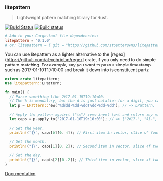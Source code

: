 ### litepattern
> Lightweight pattern matching library for Rust.

[![Build Status](https://travis-ci.org/stpettersens/litepattern.png?branch=master)](https://travis-ci.org/stpettersens/litepattern)
[![Build status](https://ci.appveyor.com/api/projects/status/e4prcyy8q1grrdgn?svg=true)](https://ci.appveyor.com/project/stpettersens/litepattern)

```toml
# Add to your Cargo.toml file dependencies:
litepattern = "0.1.0" 
# or: litepattern = { git = "https://github.com/stpettersens/litepattern.git" }
```

You can use litepattern as a lighter alternative to the [regex](https://github.com/alexchricton/regex] crate, if you only need to do simple pattern matching. For example, say you want to pass a simple timestamp such as 2017-01-10T19:10:00 and break it down into is constituent parts:

```rust
extern crate litepattern;
use litepattern::LPattern;

fn main() {
  // Parse something like 2017-01-10T19:10:00.
  // The % is mandatory, but the d is just notation for a digit, you can use another non-"%" character:
  let p = LPattern::new("%dddd-%dd-%ddT%dd-%dd-%dd"); // => LPattern.
  
  // Apply the pattern against ("to") some input text and return any matches (captures) as a vector of Strings:
  let caps = p.apply_to("2017-01-10T19:10:00"); // => ["2017-", "01-", "10-", "T19:", "10:", "00"]
  
  // Get the year.
  println!("{}", caps[0][0..4]); // First item in vector; slice of four characters from index zero => 2017
  
  // Get the month.
  println!("{}", caps[1][0..2]); // Second item in vector; slice of two characters from index zero => 01
  
  // Get the day.
  println!("{}", capts[2][0..2]); // Third item in vector; slice of two characters from index zero => 10
}
```
[Documentation](https://docs.rs/litepattern)

